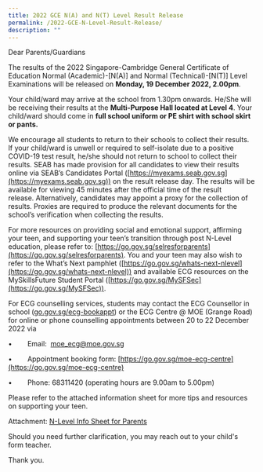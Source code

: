 ```yaml
---
title: 2022 GCE N(A) and N(T) Level Result Release
permalink: /2022-GCE-N-Level-Result-Release/
description: ""
---
```

Dear Parents/Guardians

The results of the 2022 Singapore-Cambridge General Certificate of Education Normal (Academic)-\[N(A)\] and Normal (Technical)-\[N(T)\] Level Examinations will be released on **Monday, 19 December 2022, 2.00pm**.

Your child/ward may arrive at the school from 1.30pm onwards. He/She will be receiving their results at the 
**Multi-Purpose Hall located at Level 4**. Your child/ward should come in **full school uniform or PE shirt with school skirt or pants.**

We encourage all students to return to their schools to collect their results. If your child/ward is unwell or required to self-isolate due to a positive COVID-19 test result, he/she should not return to school to collect their results. SEAB has made provision for all candidates to view their results online via SEAB’s Candidates Portal ([https://myexams.seab.gov.sg](https://myexams.seab.gov.sg)) on the result release day. The results will be available for viewing 45 minutes after the official time of the result release. Alternatively, candidates may appoint a proxy for the collection of results. Proxies are required to produce the relevant documents for the school’s verification when collecting the results.

For more resources on providing social and emotional support, affirming your teen, and supporting your teen’s transition through post N-Level education, please refer to: [https://go.gov.sg/selresforparents](https://go.gov.sg/selresforparents). You and your teen may also wish to refer to the What’s Next pamphlet ([https://go.gov.sg/whats-next-nlevel](https://go.gov.sg/whats-next-nlevel)) and available ECG resources on the MySkillsFuture Student Portal ([https://go.gov.sg/MySFSec](https://go.gov.sg/MySFSec)).

For ECG counselling services, students may contact the ECG Counsellor in school ([go.gov.sg/](https://go.gov.sg/ecg-bookappt)[ecg-bookappt](https://go.gov.sg/ecg-bookappt)) or the ECG Centre @ MOE (Grange Road) for online or phone counselling appointments between 20 to 22 December 2022 via

•        Email:  [moe\_ecg@moe.gov.sg](mailto:moe_ecg@moe.gov.sg)

•        Appointment booking form: [https://go.gov.sg/moe-ecg-centre](https://go.gov.sg/moe-ecg-centre)

•        Phone: 68311420 (operating hours are 9.00am to 5.00pm)

Please refer to the attached information sheet for more tips and resources on supporting your teen.

Attachment: [N-Level Info Sheet for Parents](/files/N-Level%20Info%20Sheet%20for%20Parents.pdf)

Should you need further clarification, you may reach out to your child's form teacher. 

Thank you.